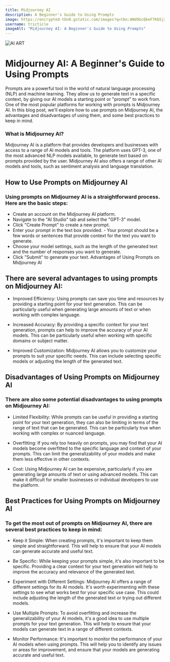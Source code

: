 ```yaml
---
title: Midjourney AI
description: A Beginner's Guide to Using Prompts
image: https://encrypted-tbn0.gstatic.com/images?q=tbn:ANd9GcQkeF7Kb5j2mOh09Y0PjOJsOu8wOFS04AO6QQ&usqp=CAU
username: tricticle
imageAlt: "Midjourney AI: A Beginner's Guide to Using Prompts"
---
```

![AI ART](https://wallpaperaccess.com/full/8495957.png "Midjourney AI")

# Midjourney AI: A Beginner's Guide to Using Prompts

Prompts are a powerful tool in the world of natural language processing (NLP) and machine learning. They allow us to generate text in a specific context, by giving our AI models a starting point or "prompt" to work from. One of the most popular platforms for working with prompts is Midjourney AI. In this blog post, we'll explore how to use prompts on Midjourney AI, the advantages and disadvantages of using them, and some best practices to keep in mind.

### What is Midjourney AI?

Midjourney AI is a platform that provides developers and businesses with access to a range of AI models and tools. The platform uses GPT-3, one of the most advanced NLP models available, to generate text based on prompts provided by the user. Midjourney AI also offers a range of other AI models and tools, such as sentiment analysis and language translation.

## How to Use Prompts on Midjourney AI

### Using prompts on Midjourney AI is a straightforward process. Here are the basic steps:

- Create an account on the Midjourney AI platform.
- Navigate to the "AI Studio" tab and select the "GPT-3" model.
- Click "Create Prompt" to create a new prompt.
- Enter your prompt in the text box provided. - Your prompt should be a few words or sentences that provide context for the text you want to generate.
- Choose your model settings, such as the length of the generated text and the number of responses you want to generate.
- Click "Submit" to generate your text.
Advantages of Using Prompts on Midjourney AI

## There are several advantages to using prompts on Midjourney AI:

- Improved Efficiency: Using prompts can save you time and resources by providing a starting point for your text generation. This can be particularly useful when generating large amounts of text or when working with complex language.

- Increased Accuracy: By providing a specific context for your text generation, prompts can help to improve the accuracy of your AI models. This can be particularly useful when working with specific domains or subject matter.

- Improved Customization: Midjourney AI allows you to customize your prompts to suit your specific needs. This can include selecting specific models or adjusting the length of the generated text.

## Disadvantages of Using Prompts on Midjourney AI

### There are also some potential disadvantages to using prompts on Midjourney AI:

- Limited Flexibility: While prompts can be useful in providing a starting point for your text generation, they can also be limiting in terms of the range of text that can be generated. This can be particularly true when working with complex or nuanced language.

- Overfitting: If you rely too heavily on prompts, you may find that your AI models become overfitted to the specific language and context of your prompts. This can limit the generalizability of your models and make them less effective in other contexts.

- Cost: Using Midjourney AI can be expensive, particularly if you are generating large amounts of text or using advanced models. This can make it difficult for smaller businesses or individual developers to use the platform.

## Best Practices for Using Prompts on Midjourney AI

### To get the most out of prompts on Midjourney AI, there are several best practices to keep in mind:

- Keep it Simple: When creating prompts, it's important to keep them simple and straightforward. This will help to ensure that your AI models can generate accurate and useful text.

- Be Specific: While keeping your prompts simple, it's also important to be specific. Providing a clear context for your text generation will help to improve the accuracy and relevance of the generated text.

- Experiment with Different Settings: Midjourney AI offers a range of different settings for its AI models. It's worth experimenting with these settings to see what works best for your specific use case. This could include adjusting the length of the generated text or trying out different models.

- Use Multiple Prompts: To avoid overfitting and increase the generalizability of your AI models, it's a good idea to use multiple prompts for your text generation. This will help to ensure that your models can generate text in a range of different contexts.

- Monitor Performance: It's important to monitor the performance of your AI models when using prompts. This will help you to identify any issues or areas for improvement, and ensure that your models are generating accurate and useful text.